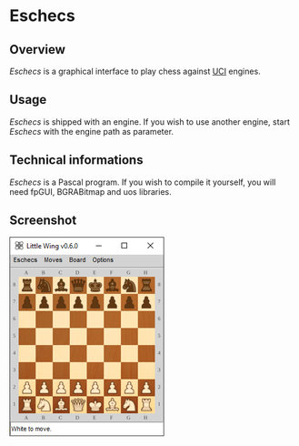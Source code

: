 
# Eschecs

## Overview

*Eschecs* is a graphical interface to play chess against [UCI](http://www.shredderchess.com/chess-info/features/uci-universal-chess-interface.html) engines.

## Usage

*Eschecs* is shipped with an engine. If you wish to use another engine, start *Eschecs* with the engine path as parameter.

## Technical informations

*Eschecs* is a Pascal program. If you wish to compile it yourself, you will need fpGUI, BGRABitmap and uos libraries.

## Screenshot

![alt text](images/screenshots/eschecs500f.png)
